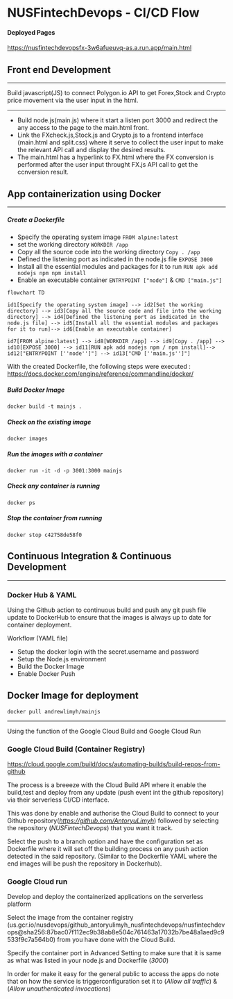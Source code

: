 # NUSFintechDevops - CI/CD Flow

#### Deployed Pages
https://nusfintechdevopsfx-3w6afueuvq-as.a.run.app/main.html

## Front end Development
***
Build javascript(JS) to connect Polygon.io API to get Forex,Stock and Crypto price movement via the user input in the html.
___
- Build node.js(main.js) where it start a listen port 3000 and redirect the any access to the page to the main.html front.
- Link the FXcheck.js,Stock.js and Crypto.js to a frontend interface (main.html and split.css) where it serve to collect the user input to make the relevant API call and display the desired results.
- The main.html has a hyperlink to FX.html where the FX conversion is performed after the user input throught FX.js API call to get the ccnversion result.

## App containerization using Docker
***
##### Create a Dockerfile

- Specify the operating system image                            `FROM alpine:latest`
- set the working directory                                     `WORKDIR /app`
- Copy all the source code into the working directory           `Copy . /app`
- Defined the listening port as indicated in the node.js file   `EXPOSE 3000`
- Install all the essential modules and packages for it to run  `RUN apk add nodejs npm npm install`
- Enable an executable container                                `ENTRYPOINT ["node"]` & `CMD ["main.js"]`


```mermaid
flowchart TD 

id1[Specify the operating system image] --> id2[Set the working directory] --> id3[Copy all the source code and file into the working directory] --> id4[Defined the listening port as indicated in the node.js file] --> id5[Install all the essential modules and packages for it to run]--> id6[Enable an executable container]

id7[FROM alpine:latest] --> id8[WORKDIR /app] --> id9[Copy . /app] --> id10[EXPOSE 3000] --> id11[RUN apk add nodejs npm / npm install]--> id12["ENTRYPOINT [''node'']"] --> id13["CMD [''main.js'']"]
```



With the created Dockerfile, the following steps were executed :
https://docs.docker.com/engine/reference/commandline/docker/

##### Build Docker Image 
```docker build -t mainjs . ```

##### Check on the existing image
```docker images ```

##### Run the images with a container
```docker run -it -d -p 3001:3000 mainjs ```

##### Check any container is running
```docker ps ```

##### Stop the container from running
 ```docker stop c42758de58f0 ```
 
## Continuous Integration & Continuous Development 
***
### Docker Hub & YAML
Using the Github action to continuous build and push any git push file update to DockerHub to ensure that the images is always up to date for container deployment.

Workflow (YAML file)
- Setup the docker login with the secret.username and password
- Setup the Node.js environment
- Build the Docker Image
- Enable Docker Push

 Docker Image for deployment 
 ---
 ```docker pull andrewlimyh/mainjs```

 
***
Using the function of the Google Cloud Build and Google Cloud Run

### Google Cloud Build (Container Registry)
https://cloud.google.com/build/docs/automating-builds/build-repos-from-github

The process is a breeeze with the Cloud Build API where it enable the build,test and deploy from any update (push event int the github repository) via their serverless CI/CD interface.

This was done by enable and authorise the Cloud Build to connect to your Github repository(*https://github.com/AntoryuLimyh*) followed by selecting the repository (*NUSFintechDevops*) that you want it track.

Select the push to a branch option and have the configuration set as Dockerfile where it will set off the building process on any push action detected in the said repository. (Similar to the Dockerfile YAML where the end images will be push the repository in Dockerhub).

### Google Cloud run
Develop and deploy the containerized applications on the serverless platform

Select the image from the container registry (us.gcr.io/nusdevops/github_antoryulimyh_nusfintechdevops/nusfintechdevops@sha256:87bac07f112ec9b38ab8e504c761463a17032b7be48a1aed9c9533f9c7a564b0) from you have done with the Cloud Build. 

Specify the container port in Advanced Setting to make sure that it is same as what was listed in your node.js and Dockerfile (*3000*)

In order for make it easy for the general public to access the apps do note that on how the service is triggerconfiguration set it to (_Allow all traffic_) & (_Allow unauthenticated invocations_)












